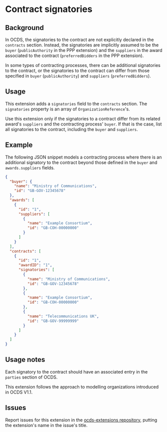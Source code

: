 # Contract signatories

## Background

In OCDS, the signatories to the contract are not explicitly declared in the `contracts` section. Instead, the signatories are implicitly assumed to be the `buyer` (`publicAuthority` in the PPP extension) and the `suppliers` in the award associated to the contract (`preferredBidders` in the PPP extension).

In some types of contracting processes, there can be additional signatories to the contract, or the signatories to the contract can differ from those specified in `buyer` (`publicAuthority`) and `suppliers` (`preferredBidders`). 

## Usage

This extension adds a `signatories` field to the `contracts` section. The `signatories` property is an array of `OrganizationReference`'s.

Use this extension only if the signatories to a contract differ from its related award's `suppliers` and the contracting process' `buyer`. If that is the case, list all signatories to the contract, including the `buyer` and `suppliers`.

## Example

The following JSON snippet models a contracting process where there is an additional signatory to the contract beyond those defined in the `buyer` and `awards.suppliers` fields.

```json
{
  "buyer": {
    "name": "Ministry of Communications",
    "id": "GB-GOV-12345678"
  },
  "awards": [
    {
      "id": "1",
      "suppliers": [
        {
          "name": "Example Consortium",
          "id": "GB-COH-00000000"
        }
      ]
    }
  ],
  "contracts": [
    {
      "id": "1",
      "awardID": "1",
      "signatories": [
        {
          "name": "Ministry of Communications",
          "id": "GB-GOV-12345678"
        },
        {
          "name": "Example Consortium",
          "id": "GB-COH-00000000"
        },
        {
          "name": "Telecommunications UK",
          "id": "GB-GOV-99999999"
        }
      ]
    }
  ]
}
```

## Usage notes

Each signatory to the contract should have an associated entry in the `parties` section of OCDS.

This extension follows the approach to modelling organizations introduced in OCDS V1.1.

## Issues

Report issues for this extension in the [ocds-extensions repository](https://github.com/open-contracting/ocds-extensions/issues), putting the extension's name in the issue's title.
